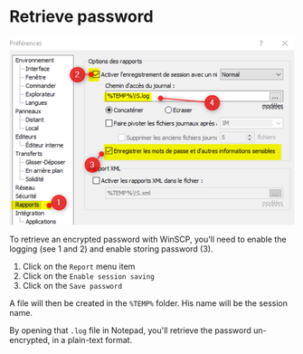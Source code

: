 # Retrieve password

![Retrieve password](./images/Retrieve_password.png)

To retrieve an encrypted password with WinSCP, you'll need to enable the logging (see 1 and 2) and enable storing password (3).

1. Click on the `Report` menu item
2. Click on the `Enable session saving`
3. Click on the `Save password`

A file will then be created in the `%TEMP%` folder. His name will be the session name.

By opening that `.log` file in Notepad, you'll retrieve the password un-encrypted, in a plain-text format.
